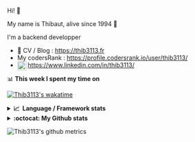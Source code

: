 Hi! 👋

My name is Thibaut, alive since 1994 🍷

I'm a backend developper

-   📝 CV / Blog : https://thib3113.fr
-   My codersRank : https://profile.codersrank.io/user/thib3113/
-   <a href="https://www.linkedin.com/in/thib3113/"><img align="left" alt="Thib3113's Linkedin" width="21px" src="https://img.icons8.com/color/48/linkedin.png" /></a> https://www.linkedin.com/in/thib3113/

📊 **This week I spent my time on**

[![Thib3113's wakatime](https://github-readme-stats.vercel.app/api/wakatime?username=thib3113&layout=default&theme=dracula&langs_count=6&hide_title=true&hide_border=true)](https://wakatime.com/@thib3113)

<details>
  <summary><b>📈&nbsp;&nbsp;Language&nbsp;/&nbsp;Framework stats</b></summary>
  <br/>  
  <a href='https://profile.codersrank.io/user/thib3113/'>
  <img src='http://cr-skills-chart-widget.azurewebsites.net/api/api?username=thib3113&padding=30&skills=php,batchfile,javascript,less,mysql,reactjs,scss,shell,typescript,vue'>
  </a>
</details>

<details>
  <summary><b>:octocat: My Github stats</b></summary>
  <br/>  
  
  <img src="https://github-readme-stats.vercel.app/api?username=thib3113&theme=dracula&show_icons=true&" alt="Thib3113's GitHub stats" />

<!--START_SECTION:activity-->

1. ❗ Opened issue [#19](https://github.com/vilvaathibanpb/react-rating-tooltip/issues/19) in [vilvaathibanpb/react-rating-tooltip](https://github.com/vilvaathibanpb/react-rating-tooltip)
2. 🎉 Merged PR [#299](https://github.com/thib3113/vban/pull/299) in [thib3113/vban](https://github.com/thib3113/vban)
3. 🎉 Merged PR [#302](https://github.com/thib3113/vban/pull/302) in [thib3113/vban](https://github.com/thib3113/vban)
4. ❗ Opened issue [#4252](https://github.com/mozilla/addons/issues/4252) in [mozilla/addons](https://github.com/mozilla/addons)
5. 🗣 Commented on [#38](https://github.com/AmauryD/fastest-validator-decorators/issues/38#issuecomment-2069283911) in [AmauryD/fastest-validator-decorators](https://github.com/AmauryD/fastest-validator-decorators)
 <!--END_SECTION:activity-->

</details>

![Thib3113's github metrics](https://gist.githubusercontent.com/thib3113/83a96e16f8bca103f1b0e376186c66ec/raw/github-metrics.svg)
